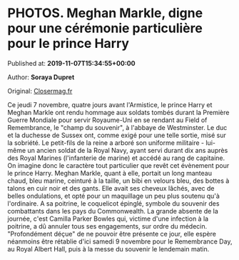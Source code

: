 
# PHOTOS. Meghan Markle, digne pour une cérémonie particulière pour le prince Harry

Published at: **2019-11-07T15:34:55+00:00**

Author: **Soraya Dupret**

Original: [Closermag.fr](https://www.closermag.fr/royautes/photos-meghan-markle-digne-pour-une-ceremonie-particuliere-pour-le-prince-harry-1046079)

Ce jeudi 7 novembre, quatre jours avant l'Armistice, le prince Harry et Meghan Markle ont rendu hommage aux soldats tombés durant la Première Guerre Mondiale pour servir Royaume-Uni en se rendant au Field of Remembrance, le "champ du souvenir", à l'abbaye de Westminster. Le duc et la duchesse de Sussex ont, comme exigé pour une telle sortie, misé sur la sobriété. Le petit-fils de la reine a arboré son uniforme militaire - lui-même un ancien soldat de la Royal Navy, ayant servi durant dix ans auprès des Royal Marines (l'infanterie de marine) et accédé au rang de capitaine. On imagine donc le caractère tout particulier que revêt cet évènement pour le prince Harry.
Meghan Markle, quant à elle, portait un long manteau chaud, bleu marine, ceinturé à la taille, un bibi en velours bleu, des bottes à talons en cuir noir et des gants. Elle avait ses cheveux lâchés, avec de belles ondulations, et opté pour un maquillage un peu plus soutenu qu'à l'ordinaire. A sa poitrine, le coquelicot épinglé, symbole du souvenir des combattants dans les pays du Commonwealth.
La grande absente de la journée, c'est Camilla Parker Bowles qui, victime d'une infection à la poitrine, a dû annuler tous ses engagements, sur ordre du médecin. "Profondément déçue" de ne pouvoir être présente ce jour, elle espère néanmoins être rétablie d'ici samedi 9 novembre pour le Remembrance Day, au Royal Albert Hall, puis à la messe du souvenir le lendemain matin.

